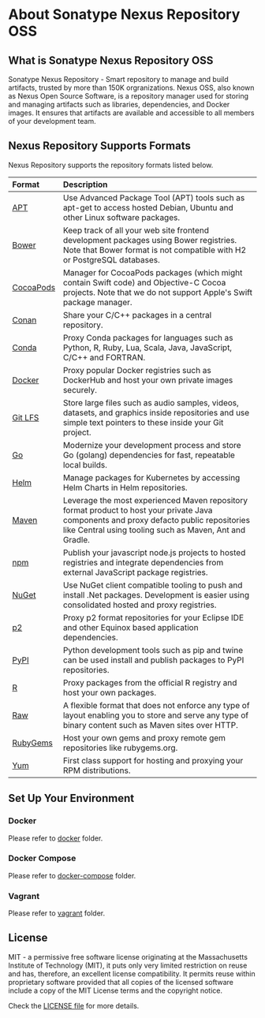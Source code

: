 # About Sonatype Nexus Repository OSS

## What is Sonatype Nexus Repository OSS

Sonatype Nexus Repository - Smart repository to manage and build artifacts, trusted by more than 150K orgranizations. Nexus OSS, also known as Nexus Open Source Software, is a repository manager used for storing and managing artifacts such as libraries, dependencies, and Docker images. It ensures that artifacts are available and accessible to all members of your development team.

## Nexus Repository Supports Formats

Nexus Repository supports the repository formats listed below. 

| Format | Description |
| :--- | :--- |
| [APT](https://help.sonatype.com/en/apt-repositories.html) | Use Advanced Package Tool (APT) tools such as apt-get to access hosted Debian, Ubuntu and other Linux software packages. |
| [Bower](https://help.sonatype.com/en/bower-repositories.html) | Keep track of all your web site frontend development packages using Bower registries. Note that Bower format is not compatible with H2 or PostgreSQL databases. |
| [CocoaPods](https://help.sonatype.com/en/cocoapods-repositories.html) | Manager for CocoaPods packages (which might contain Swift code) and Objective-C Cocoa projects. Note that we do not support Apple's Swift package manager. |
| [Conan](https://help.sonatype.com/en/conan-repositories.html) | Share your C/C++ packages in a central repository. |
| [Conda](https://help.sonatype.com/en/conda-repositories.html) | Proxy Conda packages for languages such as Python, R, Ruby, Lua, Scala, Java, JavaScript, C/C++ and FORTRAN. |
| [Docker](https://help.sonatype.com/en/docker-registry.html) | Proxy popular Docker registries such as DockerHub and host your own private images securely. |
| [Git LFS](https://help.sonatype.com/en/git-lfs-repositories.html) | Store large files such as audio samples, videos, datasets, and graphics inside repositories and use simple text pointers to these inside your Git project. |
| [Go](https://help.sonatype.com/en/go-repositories.html) | Modernize your development process and store Go (golang) dependencies for fast, repeatable local builds. |
| [Helm](https://help.sonatype.com/en/helm-repositories.html) | Manage packages for Kubernetes by accessing Helm Charts in Helm repositories. |
| [Maven](https://help.sonatype.com/en/maven-repositories.html) | Leverage the most experienced Maven repository format product to host your private Java components and proxy defacto public repositories like Central using tooling such as Maven, Ant and Gradle. |
| [npm](https://help.sonatype.com/en/npm-registry.html) | Publish your javascript node.js projects to hosted registries and integrate dependencies from external JavaScript package registries. |
| [NuGet](https://help.sonatype.com/en/nuget-repositories.html) | Use NuGet client compatible tooling to push and install .Net packages. Development is easier using consolidated hosted and proxy registries. |
| [p2](https://help.sonatype.com/en/p2-repositories.html) | Proxy p2 format repositories for your Eclipse IDE and other Equinox based application dependencies. |
| [PyPI](https://help.sonatype.com/en/pypi-repositories.html) | Python development tools such as pip and twine can be used install and publish packages to PyPI repositories. |
| [R](https://help.sonatype.com/en/r-repositories.html) | Proxy packages from the official R registry and host your own packages. |
| [Raw](https://help.sonatype.com/en/raw-repositories.html) | A flexible format that does not enforce any type of layout enabling you to store and serve any type of binary content such as Maven sites over HTTP. |
| [RubyGems](https://help.sonatype.com/en/rubygems-repositories.html) | Host your own gems and proxy remote gem repositories like rubygems.org. |
| [Yum](https://help.sonatype.com/en/yum-repositories.html) | First class support for hosting and proxying your RPM distributions. |

## Set Up Your Environment

### Docker

Please refer to [docker](https://github.com/jasonlws/sonatype-nexus/tree/docker) folder.

### Docker Compose

Please refer to [docker-compose](https://github.com/jasonlws/sonatype-nexus/tree/docker-compose) folder.

### Vagrant

Please refer to [vagrant](https://github.com/jasonlws/sonatype-nexus/tree/docker-compose) folder.

## License

MIT - a permissive free software license originating at the Massachusetts Institute of Technology (MIT), it puts only very limited restriction on reuse and has, therefore, an excellent license compatibility. It permits reuse within proprietary software provided that all copies of the licensed software include a copy of the MIT License terms and the copyright notice.

Check the [LICENSE file](https://github.com/jasonlws/sonatype-nexus/blob/master/LICENSE) for more details.